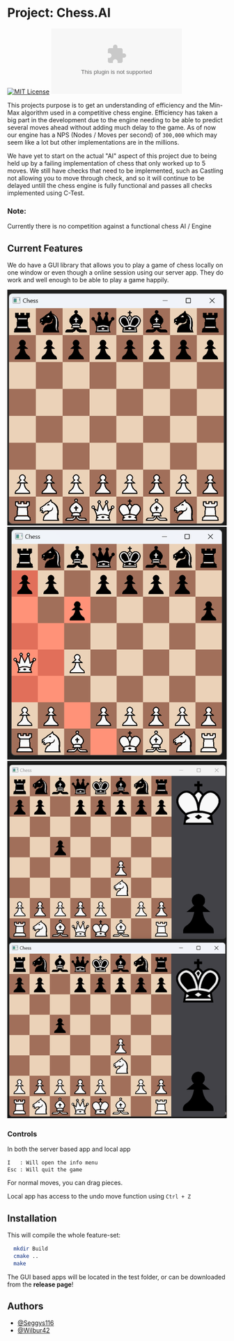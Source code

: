 
# Project: Chess.AI

[![MIT License](https://img.shields.io/badge/License-MIT-green.svg)](https://github.com/Unified-Projects/Chess.AI/blob/main/LICENCE.md) ![GitHub release (with filter)](https://img.shields.io/github/v/release/Unified-Projects/Chess.AI?filter=*)

This projects purpose is to get an understanding of efficiency and the Min-Max algorithm used in a competitive chess engine. Efficiency has taken a big part in the development due to the engine needing to be able to predict several moves ahead without adding much delay to the game. As of now our engine has a NPS (Nodes / Moves per second) of  `300,000` which may seem like a lot but other implementations are in the millions.

We have yet to start on the actual "AI" aspect of this project due to being held up by a failing implementation of chess that only worked up to 5 moves. We still have checks that need to be implemented, such as Castling not allowing you to move through check, and so it will continue to be delayed untill the chess engine is fully functional and passes all checks implemented using C-Test.

### Note:

Currently there is no competition against a functional chess AI / Engine

## Current Features

We do have a GUI library that allows you to play a game of chess locally on one window or even though a online session using our server app. They do work and well enough to be able to play a game happily.

![Screenshot of the GUI app locally open with no moves](https://github.com/Unified-Projects/Chess.AI/blob/main/images/Standard.png)
![Screenshot showing the possible move highlights](https://github.com/Unified-Projects/Chess.AI/blob/main/images/Highlights.png)
![Screenshot showing server application open with info screen open](https://github.com/Unified-Projects/Chess.AI/blob/main/images/Server.png)

### Controls

In both the server based app and local app

    I   : Will open the info menu
    Esc : Will quit the game

For normal moves, you can drag pieces.

Local app has access to the undo move function using `Ctrl + Z`

## Installation

This will compile the whole feature-set:

```bash
  mkdir Build
  cmake ..
  make
```

The GUI based apps will be located in the test folder, or can be downloaded from the **release page**!

## Authors

- [@Seggys116](https://www.github.com/Seggys116)
- [@Wilbur42](https://www.github.com/Wilbur42)
